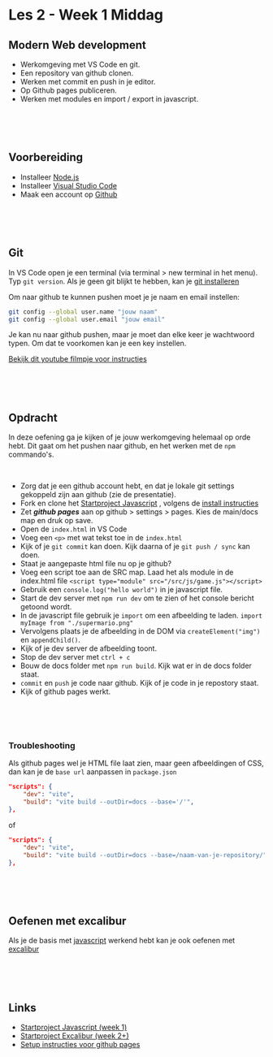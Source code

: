# Les 2 - Week 1 Middag

## Modern Web development

- Werkomgeving met VS Code en git.
- Een repository van github clonen.
- Werken met commit en push in je editor.
- Op Github pages publiceren.
- Werken met modules en import / export in javascript.

<Br>
<Br>
<Br>

## Voorbereiding

- Installeer [Node.js](https://nodejs.org/en/download/)
- Installeer [Visual Studio Code](https://code.visualstudio.com/download)
- Maak een account op [Github](https://github.com)

<Br>
<Br>
<Br>

## Git

In VS Code open je een terminal (via terminal > new terminal in het menu). Typ `git version`. Als je geen git blijkt te hebben, kan je [git installeren](https://git-scm.com/downloads)

Om naar github te kunnen pushen moet je je naam en email instellen:
```bash
git config --global user.name "jouw naam"
git config --global user.email "jouw email"
```
Je kan nu naar github pushen, maar je moet dan elke keer je wachtwoord typen. Om dat te voorkomen kan je een key instellen.

[Bekijk dit youtube filmpje voor instructies](https://www.youtube.com/watch?v=HfTXHrWMGVY)



<Br>
<Br>
<Br>

## Opdracht

In deze oefening ga je kijken of je jouw werkomgeving helemaal op orde hebt. Dit gaat om het pushen naar github, en het werken met de `npm` commando's.

<br>

- Zorg dat je een github account hebt, en dat je lokale git settings gekoppeld zijn aan github (zie de presentatie).
- Fork en clone het [Startproject Javascript](https://github.com/HR-CMGT/prg4-javascript-2023) , volgens de [install instructies](../setup.md)
- Zet ***github pages*** aan op github > settings > pages. Kies de main/docs map en druk op save.
- Open de `index.html` in VS Code
- Voeg een `<p>` met wat tekst toe in de `index.html`
- Kijk of je `git commit` kan doen. Kijk daarna of je `git push / sync` kan doen.
- Staat je aangepaste html file nu op je github?
- Voeg een script toe aan de SRC map. Laad het als module in de index.html file `<script type="module" src="/src/js/game.js"></script>`
- Gebruik een `console.log("hello world")` in je javascript file.
- Start de dev server met `npm run dev` om te zien of het console bericht getoond wordt.
- In de javascript file gebruik je `import` om een afbeelding te laden. `import myImage from "./supermario.png"`
- Vervolgens plaats je de afbeelding in de DOM via `createElement("img")` en `appendChild()`.
- Kijk of je dev server de afbeelding toont.
- Stop de dev server met `ctrl + c`
- Bouw de docs folder met `npm run build`. Kijk wat er in de docs folder staat.
- `commit` en `push` je code naar github. Kijk of je code in je repostory staat. 
- Kijk of github pages werkt. 

<Br>
<Br>
<Br>

### Troubleshooting

Als github pages wel je HTML file laat zien, maar geen afbeeldingen of CSS, dan kan je de `base url` aanpassen in `package.json`

```json
"scripts": {
    "dev": "vite",
    "build": "vite build --outDir=docs --base='/'",
},
```
of
```json
"scripts": {
    "dev": "vite",
    "build": "vite build --outDir=docs --base=/naam-van-je-repository/",
},
```


<br><br><br>

## Oefenen met excalibur

Als je de basis met [javascript](https://github.com/HR-CMGT/prg4-javascript-2023) werkend hebt kan je ook oefenen met [excalibur](https://github.com/HR-CMGT/prg4-startproject-2023)

<br><br><br>

## Links

- [Startproject Javascript (week 1)](https://github.com/HR-CMGT/prg4-javascript-2023)
- [Startproject Excalibur (week 2+)](https://github.com/HR-CMGT/prg4-startproject-2023)
- [Setup instructies voor github pages](./setup.md)